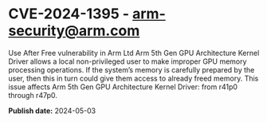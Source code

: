 # CVE-2024-1395 - arm-security@arm.com

Use After Free vulnerability in Arm Ltd Arm 5th Gen GPU Architecture Kernel Driver allows a local non-privileged user to make improper GPU memory processing operations. If the system’s memory is carefully prepared by the user, then this in turn could give them access to already freed memory.
This issue affects Arm 5th Gen GPU Architecture Kernel Driver: from r41p0 through r47p0.



**Publish date:** 2024-05-03
